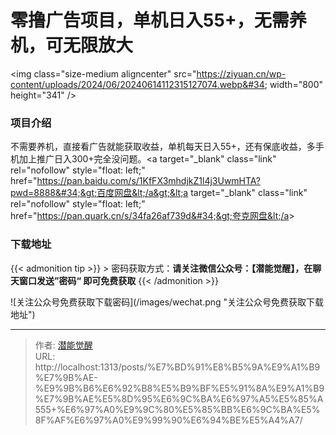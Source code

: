 # 零撸广告项目，单机日入55&#43;，无需养机，可无限放大


&lt;img class=&#34;size-medium aligncenter&#34; src=&#34;https://ziyuan.cn/wp-content/uploads/2024/06/20240614112315127074.webp&#34; width=&#34;800&#34; height=&#34;341&#34; /&gt;
###  项目介绍

不需要养机，直接看广告就能获取收益，单机每天日入55&#43;，还有保底收益，多手机加上推广日入300&#43;完全没问题。&lt;a target=&#34;_blank&#34; class=&#34;link&#34; rel=&#34;nofollow&#34; style=&#34;float: left;&#34; href=&#34;https://pan.baidu.com/s/1KfFX3mhdjkZ1l4j3UwmHTA?pwd=8888&#34;&gt;百度网盘&lt;/a&gt;&lt;a target=&#34;_blank&#34; class=&#34;link&#34; rel=&#34;nofollow&#34; style=&#34;float: left;&#34; href=&#34;https://pan.quark.cn/s/34fa26af739d&#34;&gt;夸克网盘&lt;/a&gt;

### 下载地址




{{&lt; admonition tip &gt;}}
&gt; 密码获取方式：**请关注微信公众号：【潜能觉醒】，在聊天窗口发送”密码“ 即可免费获取**
{{&lt; /admonition &gt;}}


![关注公众号免费获取下载密码](/images/wechat.png &#34;关注公众号免费获取下载地址&#34;)

---

> 作者: [潜能觉醒](/)  
> URL: http://localhost:1313/posts/%E7%BD%91%E8%B5%9A%E9%A1%B9%E7%9B%AE-%E9%9B%B6%E6%92%B8%E5%B9%BF%E5%91%8A%E9%A1%B9%E7%9B%AE%E5%8D%95%E6%9C%BA%E6%97%A5%E5%85%A555&#43;%E6%97%A0%E9%9C%80%E5%85%BB%E6%9C%BA%E5%8F%AF%E6%97%A0%E9%99%90%E6%94%BE%E5%A4%A7/  

